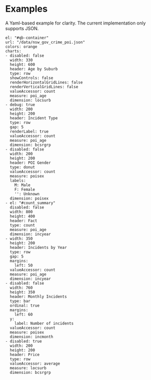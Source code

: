 Examples
========

A Yaml-based example for clarity. The current implementation only supports JSON.

	el: "#qb-container"
	url: "/data/nsw_gov_crime_poi.json"
	colors: orange
	charts:
	- disabled: false
	  width: 330
	  height: 600
	  header: Age by Suburb
	  type: row
	  showControls: false
	  renderHorizontalGridLines: false
	  renderVerticalGridLines: false
	  valueAccessor: count
	  measure: poi_age
	  dimension: locsurb
	- debug: true
	  width: 200
	  height: 200
	  header: Incident Type
	  type: row
	  gap: 5
	  renderLabel: true
	  valueAccessor: count
	  measure: poi_age
	  dimension: bcsrgrp
	- disabled: false
	  width: 200
	  height: 200
	  header: POI Gender
	  type: donut
	  valueAccessor: count
	  measure: poisex
	  labels:
		M: Male
		F: Female
		'': Unknown
	  dimension: poisex
	- el: "#count_summary"
	  disabled: false
	  width: 800
	  height: 400
	  header: Fact
	  type: count
	  measure: poi_age
	  dimension: incyear
	- width: 350
	  height: 200
	  header: Incidents by Year
	  type: row
	  gap: 5
	  margins:
		left: 50
	  valueAccessor: count
	  measure: poi_age
	  dimension: incyear
	- disabled: false
	  width: 760
	  height: 350
	  header: Monthly Incidents
	  type: bar
	  ordinal: true
	  margins:
		left: 60
	  y:
		label: Number of incidents
	  valueAccessor: count
	  measure: poisex
	  dimension: incmonth
	- disabled: true
	  width: 200
	  height: 200
	  header: Price
	  type: row
	  valueAccessor: average
	  measure: locsurb
	  dimension: bcsrgrp




